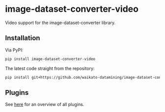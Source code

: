 # image-dataset-converter-video
Video support for the image-dataset-converter library.


## Installation

Via PyPI:

```bash
pip install image-dataset-converter-video
```

The latest code straight from the repository:

```bash
pip install git+https://github.com/waikato-datamining/image-dataset-converter-video.git
```


## Plugins

See [here](plugins/README.md) for an overview of all plugins.

